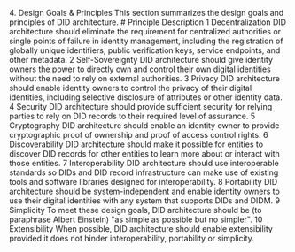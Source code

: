 4\. Design Goals & Principles This section summarizes the design goals and
principles of DID architecture. # Principle Description 1 Decentralization DID
architecture should eliminate the requirement for centralized authorities or
single points of failure in identity management, including the registration of
globally unique identifiers, public verification keys, service endpoints, and
other metadata. 2 Self-Sovereignty DID architecture should give identity
owners the power to directly own and control their own digital identities
without the need to rely on external authorities. 3 Privacy DID architecture
should enable identity owners to control the privacy of their digital
identities, including selective disclosure of attributes or other identity
data. 4 Security DID architecture should provide sufficient security for
relying parties to rely on DID records to their required level of assurance. 5
Cryptography DID architecture should enable an identity owner to provide
cryptographic proof of ownership and proof of access control rights. 6
Discoverability DID architecture should make it possible for entities to
discover DID records for other entities to learn more about or interact with
those entities. 7 Interoperability DID architecture should use interoperable
standards so DIDs and DID record infrastructure can make use of existing tools
and software libraries designed for interoperability. 8 Portability DID
architecture should be system-independent and enable identity owners to use
their digital identities with any system that supports DIDs and DIDM. 9
Simplicity To meet these design goals, DID architecture should be (to
paraphrase Albert Einstein) "as simple as possible but no simpler". 10
Extensibility When possible, DID architecture should enable extensibility
provided it does not hinder interoperability, portability or simplicity.


